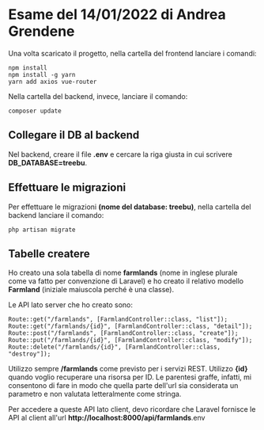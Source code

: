 # Esame del 14/01/2022 di Andrea Grendene

Una volta scaricato il progetto, nella cartella del frontend lanciare i comandi:
```
npm install
npm install -g yarn
yarn add axios vue-router
```
Nella cartella del backend, invece, lanciare il comando:
```
composer update
```

## Collegare il DB al backend

Nel backend, creare il file **.env** e cercare la riga giusta in cui scrivere **DB_DATABASE=treebu**.

## Effettuare le migrazioni
Per effettuare le migrazioni **(nome del database: treebu)**, nella cartella del backend lanciare il comando:
```
php artisan migrate
```

## Tabelle createre
Ho creato una sola tabella di nome **farmlands** (nome in inglese plurale come va fatto per convenzione di Laravel) e ho creato il relativo modello **Farmland** (iniziale maiuscola perché è una classe).

Le API lato server che ho creato sono: 

```
Route::get("/farmlands", [FarmlandController::class, "list"]);
Route::get("/farmlands/{id}", [FarmlandController::class, "detail"]);
Route::post("/farmlands", [FarmlandController::class, "create"]);
Route::put("/farmlands/{id}", [FarmlandController::class, "modify"]);
Route::delete("/farmlands/{id}", [FarmlandController::class, "destroy"]);
```

Utilizzo sempre **/farmlands** come previsto per i servizi REST.
Utilizzo **{id}** quando voglio recuperare una risorsa per ID. Le parentesi graffe, infatti, mi consentono di fare in modo che quella parte dell'url sia considerata un parametro e non valutata letteralmente come stringa.

Per accedere a queste API lato client, devo ricordare che Laravel fornisce le API al client all'url **http://localhost:8000/api/farmlands**.env
